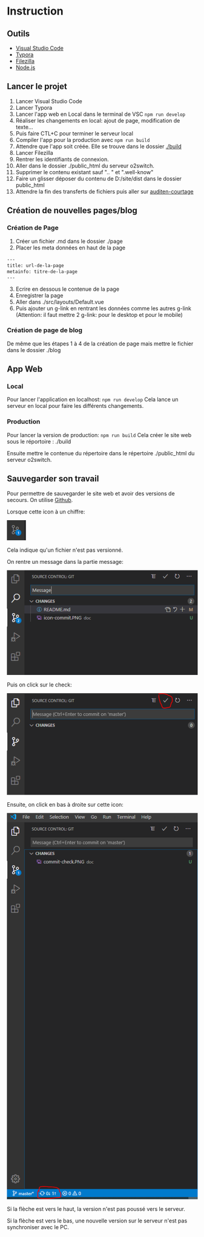 # Instruction

## Outils 

- [Visual Studio Code](https://code.visualstudio.com/)
- [Typora](https://code.visualstudio.com/)
- [Filezilla](https://filezilla-project.org/)
- [Node.js](https://nodejs.org/en/)

## Lancer le projet

1. Lancer Visual Studio Code
2. Lancer Typora
3. Lancer l'app web en Local dans le terminal de VSC `npm run develop`
4. Réaliser les changements en local: ajout de page, modification de texte...
5. Puis faire CTL+C pour terminer le serveur local
6. Compiler l'app pour la production avec `npm run build`
7. Attendre que l'app soit créée. Elle se trouve dans le dossier [./build](./build)
8. Lancer Filezilla
9. Rentrer les identifiants de connexion.
10. Aller dans le dossier ./public_html du serveur o2switch.
11. Supprimer le contenu existant sauf ".. " et ".well-know"
12. Faire un glisser déposer du contenu de D:/site/dist dans le dossier public_html
13. Attendre la fin des transferts de fichiers puis aller sur [auditen-courtage](http://auditen-courtage.fr)





## Création de nouvelles pages/blog

### Création de Page

1. Créer un fichier <nom>.md dans le dossier ./page
2. Placer les meta données en haut de la page

```
---
title: url-de-la-page
metainfo: titre-de-la-page
---
```
3. Ecrire en dessous le contenue de la page
4. Enregistrer la page
5. Aller dans ./src/layouts/Default.vue
6. Puis ajouter un g-link en rentrant les données comme les autres g-link (Attention: il faut mettre 2 g-link: pour le desktop et pour le mobile)

### Création de page de blog

De même que les étapes 1 à 4 de la création  de page mais mettre le fichier dans le dossier ./blog


## App Web

### Local

Pour lancer l'application en localhost:
`npm run develop`
Cela lance un serveur en local pour faire les différents changements.

### Production

Pour lancer la version de production:
`npm run build`
Cela créer le site web sous le réportoire : ./build

Ensuite mettre le contenue du répertoire dans le répertoire ./public_html du serveur o2switch.



## Sauvegarder son travail

Pour permettre de sauvegarder le site web et avoir des versions de secours.
On utilise [Github](https://github.com/).

Lorsque cette icon à un chiffre:

![](.\doc\icon-commit.PNG)

Cela indique qu'un fichier n'est pas versionné.

On rentre un message dans la partie message:

![](.\doc\Commit-message.PNG)

Puis on click sur le check:

![](.\doc\commit-check.PNG)

Ensuite, on click en bas à droite sur cette icon:

![](.\doc\push-server.PNG)

Si la flèche est vers le haut, la version n'est pas poussé vers le serveur.

Si la flèche est vers le bas, une nouvelle version sur le serveur n'est pas synchroniser avec le PC. 
